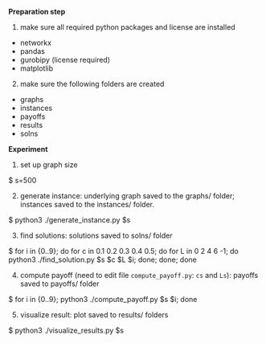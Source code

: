 
**Preparation step** 

1. make sure all required python packages and license are installed
* networkx
* pandas
* gurobipy (license required) 
* matplotlib

2. make sure the following folders are created
* graphs
* instances
* payoffs
* results
* solns

**Experiment**

1. set up graph size

$ s=500

2. generate instance: underlying graph saved to the graphs/ folder; instances saved to the instances/ folder.

$ python3 ./generate_instance.py $s

3. find solutions: solutions saved to solns/ folder

$ for i in {0..9}; do for c in 0.1 0.2 0.3 0.4 0.5; do for L in 0 2 4 6 -1; do python3 ./find_solution.py $s $c $L $i; done; done; done

4. compute payoff (need to edit file `compute_payoff.py`: `cs` and `Ls`): payoffs saved to payoffs/ folder

$ for i in {0..9}; python3 ./compute_payoff.py $s $i; done

5. visualize result: plot saved to results/ folders

$ python3 ./visualize_results.py $s


